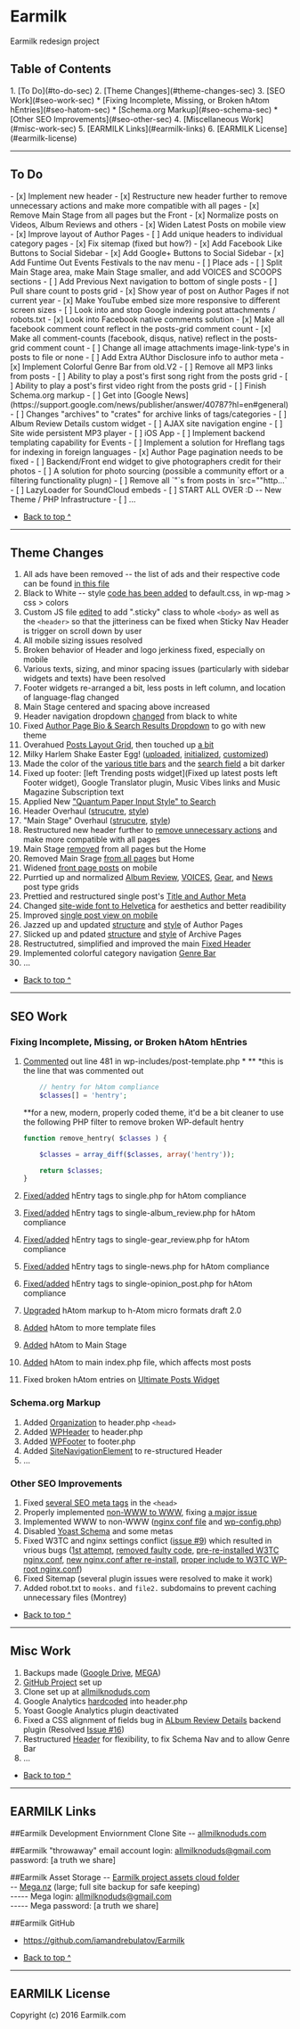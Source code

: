 # Earmilk
Earmilk redesign project

<h2 id="table-of-contents">Table of Contents</h2>
1. [To Do](#to-do-sec)
2. [Theme Changes](#theme-changes-sec)
3. [SEO Work](#seo-work-sec)
  *  [Fixing Incomplete, Missing, or Broken hAtom hEntries](#seo-hatom-sec)
  *  [Schema.org Markup](#seo-schema-sec)
  *  [Other SEO Improvements](#seo-other-sec)
4. [Miscellaneous Work](#misc-work-sec)
5. [EARMILK Links](#earmilk-links)
6. [EARMILK License](#earmilk-license)



----------

<h2 id="to-do-sec">To Do</h2>
- [x] Implement new header
- [x] Restructure new header further to remove unnecessary actions and make more compatible with all pages
- [x] Remove Main Stage from all pages but the Front
- [x] Normalize posts on Videos, Album Reviews and others
- [x] Widen Latest Posts on mobile view
- [x] Improve layout of Author Pages
- [ ] Add unique headers to individual category pages
- [x] Fix sitemap (fixed but how?)
- [x] Add Facebook Like Buttons to Social Sidebar
- [x] Add Google+ Buttons to Social Sidebar
- [x] Add Funtime Out Events Festivals to the nav menu
- [ ] Place ads
- [ ] Split Main Stage area, make Main Stage smaller, and add VOICES and SCOOPS sections
- [ ] Add Previous Next navigation to bottom of single posts
- [ ] Pull share count to posts grid
- [x] Show year of post on Author Pages if not current year
- [x] Make YouTube embed size more responsive to different screen sizes
- [ ] Look into and stop Google indexing post attachments / robots.txt
- [x] Look into Facebook native comments solution
- [x] Make all facebook comment count reflect in the posts-grid comment count
- [x] Make all comment-counts (facebook, disqus, native) reflect in the posts-grid comment count
- [ ] Change all image attachments image-link-type's in posts to file or none
- [ ] Add Extra AUthor Disclosure info to author meta
- [x] Implement Colorful Genre Bar from old.V2
- [ ] Remove all MP3 links from posts
- [ ] Ability to play a post's first song right from the posts grid
- [ ] Ability to play a post's first video right from the posts grid
- [ ] Finish Schema.org markup
- [ ] Get into [Google News](https://support.google.com/news/publisher/answer/40787?hl=en#general)
- [ ] Changes "archives" to "crates" for archive links of tags/categories
- [ ] Album Review Details custom widget
- [ ] AJAX site navigation engine
- [ ] Site wide persistent MP3 player
- [ ] iOS App 
- [ ] Implement backend templating capability for Events
- [ ] Implement a solution for Hreflang tags for indexing in foreign languages
- [x] Author Page pagination needs to be fixed
- [ ] Backend/Front end widget to give photographers credit for their photos
- [ ] A solution for photo sourcing (possible a community effort or a filtering functionality plugn)
- [ ] Remove all `&quot;`s from posts in `src="&quot;http...`
- [ ] LazyLoader for SoundCloud embeds
- [ ] START ALL OVER :D -- New Theme / PHP Infrastructure
- [ ] ...

- [Back to top ^](#table-of-contents)  

----------

<h2 id="theme-changes-sec">Theme Changes</h2>

1.  All ads have been removed -- the list of ads and their respective code can be found [in this file](https://github.com/iamandrebulatov/Earmilk/blob/master/google_ad_code_removed.html)
2.  Black to White -- style [code has been added](https://github.com/iamandrebulatov/Earmilk/commit/76d8365db5bd6f39aee36620a45ac9f06ee1eb23) to default.css, in wp-mag > css > colors
3.  Custom JS file [edited](https://github.com/iamandrebulatov/Earmilk/commit/219c0c4fef38c5675267fbf6e0994ab2d9324c83) to add ".sticky" class to whole `<body>` as well as the `<header>` so that the jitteriness can be fixed when Sticky Nav Header is trigger on scroll down by user
4.  All mobile sizing issues resolved
5.  Broken behavior of Header and logo jerkiness fixed, especially on mobile
6.  Various texts, sizing, and minor spacing issues (particularly with sidebar widgets and texts) have been resolved
7.  Footer widgets re-arranged a bit, less posts in left column, and location of language-flag changed
8.  Main Stage centered and spacing above increased
9.  Header navigation dropdown [changed](https://github.com/iamandrebulatov/Theme-Redesign-and-SEO-Overhaul/commit/2b238ca733386d81ee469e30a536f7d302fa3fd2) from black to white
10.  Fixed [Author Page Bio & Search Results Dropdown](https://github.com/iamandrebulatov/Theme-Redesign-and-SEO-Overhaul/commit/daae898d119f05d3d2e1cdf7d70cd2fb0041a9d5) to go with new theme
11.  Overahued [Posts Layout Grid](https://github.com/iamandrebulatov/Theme-Redesign-and-SEO-Overhaul/commit/9d4a1c6172d42ee777bccf3f3dc981f0ae6da540), then touched up [a bit](https://github.com/iamandrebulatov/Theme-Redesign-and-SEO-Overhaul/commit/7957d6620180102b85bc20d26a4078bd3a53f53a)
12.  Milky Harlem Shake Easter Egg! ([uploaded](https://github.com/iamandrebulatov/Theme-Redesign-and-SEO-Overhaul/commit/c4def416f5cbfe6b85892275aa9f64ab191108a7), [initialized](https://github.com/iamandrebulatov/Theme-Redesign-and-SEO-Overhaul/commit/30dd4a130a6853e4cc22767904c770d0d4031ef5), [customized](https://github.com/iamandrebulatov/Theme-Redesign-and-SEO-Overhaul/commit/4299872c04786433a892952af7c290aa1776e767))
13.  Made the color of the [various title bars](https://github.com/iamandrebulatov/Theme-Redesign-and-SEO-Overhaul/commit/f3eb88b5eca4e0e1528313411e9ba332c1017d06) and the [search field](https://github.com/iamandrebulatov/Theme-Redesign-and-SEO-Overhaul/commit/bd9b43708e82a8ed9df30ad0b27c209678dc2bf5) a bit darker
14.  Fixed up footer: [left Trending posts widget](Fixed up latest posts left Footer widget), Google Translator plugin, Music Vibes links and Music Magazine Subscription text
15.  Applied New ["Quantum Paper Input Style" to Search](https://github.com/iamandrebulatov/Theme-Redesign-and-SEO-Overhaul/commit/bb457e91b08bfd7a71cec4422062272358cb615a)
16.  Header Overhaul ([strucutre](https://github.com/iamandrebulatov/Theme-Redesign-and-SEO-Overhaul/commit/4a20c510c1dd740cfc7445d8216d5929f8d6771b), [style](https://github.com/iamandrebulatov/Theme-Redesign-and-SEO-Overhaul/commit/2097af47067b36670ef11db1268e621210aef968))
17.  "Main Stage" Overhaul ([strucutre](https://github.com/iamandrebulatov/Theme-Redesign-and-SEO-Overhaul/commit/4a20c510c1dd740cfc7445d8216d5929f8d6771b), [style](https://github.com/iamandrebulatov/Theme-Redesign-and-SEO-Overhaul/commit/2097af47067b36670ef11db1268e621210aef968))
18.  Restructured new header further to [remove unnecessary actions](https://github.com/iamandrebulatov/Theme-Redesign-and-SEO-Overhaul/commit/6ae1a7ce8cde345982acfc416943b790d855e4fb) and make more compatible with all pages
19.  Main Stage [removed](https://github.com/iamandrebulatov/Theme-Redesign-and-SEO-Overhaul/commit/6560cb4b35fc0610dff64dd6e01536849126eeb7) from all pages but the Home
20.  Removed Main Srage [from all pages](https://github.com/iamandrebulatov/Theme-Redesign-and-SEO-Overhaul/commit/6560cb4b35fc0610dff64dd6e01536849126eeb7) but Home
21.  Widened [front page posts](https://github.com/iamandrebulatov/Theme-Redesign-and-SEO-Overhaul/commit/220644980edf6d4fa9c1dfba2c176a1aba6d9b98) on mobile
22.  Purrtied up and normalized [Album Review](https://github.com/iamandrebulatov/Theme-Redesign-and-SEO-Overhaul/commit/92fefc630cbcbdc4b51e23a8896afca533aa443d), [VOICES](https://github.com/iamandrebulatov/Theme-Redesign-and-SEO-Overhaul/commit/06f704e4df608f38d7fba7378999709ed5922686),  [Gear](https://github.com/iamandrebulatov/Theme-Redesign-and-SEO-Overhaul/commit/8c37de1f60429aa6e68b09205317f9024e708358), and [News](https://github.com/iamandrebulatov/Theme-Redesign-and-SEO-Overhaul/commit/3f7c5e7a990efe851e81765a114e7ea82e57c63c) post type grids 
23.  Prettied and restructured single post's [Title and Author Meta](https://github.com/iamandrebulatov/Theme-Redesign-and-SEO-Overhaul/commit/86f4d24bbf749956ae1225728aa7cc93161af5c4)
24.  Changed [site-wide font to Helvetica](https://github.com/iamandrebulatov/Theme-Redesign-and-SEO-Overhaul/commit/3ebecc827ab4a8de65f0c4e574a76611211de7c2) for aesthetics and better readibility
25.  Improved [single post view on mobile](https://github.com/iamandrebulatov/Theme-Redesign-and-SEO-Overhaul/commit/a6fb8c94025b5a23b1acdc3610ed7356ea5764a1)
26.  Jazzed up and updated [structure](https://github.com/iamandrebulatov/Theme-Redesign-and-SEO-Overhaul/commit/a9050e0ebf33a15d482164d4ae2648c2d394552b) and [style](https://github.com/iamandrebulatov/Theme-Redesign-and-SEO-Overhaul/commit/fec9fcc7313f605d20e5812b06e8a81622a52be3) of Author Pages
27.  Slicked up and pdated [structure](https://github.com/iamandrebulatov/Theme-Redesign-and-SEO-Overhaul/commit/a9050e0ebf33a15d482164d4ae2648c2d394552b) and [style](https://github.com/iamandrebulatov/Theme-Redesign-and-SEO-Overhaul/commit/fec9fcc7313f605d20e5812b06e8a81622a52be3) of Archive Pages
28.  Restructutred, simplified and improved the main [Fixed Header](https://github.com/iamandrebulatov/Theme-Redesign-and-SEO-Overhaul/commit/845d4f3b80aa6df664ae812888e3431fdfe0e2fb)
29.  Implemented colorful category navigation [Genre Bar](https://github.com/iamandrebulatov/Theme-Redesign-and-SEO-Overhaul/commit/5fb3cf07a1abf18eb08732d798a13d797f932362)
30.  ...


- [Back to top ^](#table-of-contents)  

--------


<h2 id="seo-work-sec">SEO Work</h2>

<h3 id="seo-hatom-sec">Fixing Incomplete, Missing, or Broken hAtom hEntries</h2>

1.  [Commented](https://github.com/iamandrebulatov/Theme-Redesign-and-SEO-Overhaul/commit/f739b32c3a899139df1f09f8503bb7e3b889c595) out line 481 in wp-includes/post-template.php * **
	*this is the line that was commented out
	```php
		// hentry for hAtom compliance
		$classes[] = 'hentry';
	```
	
	**for a new, modern, properly coded theme, it'd be a bit cleaner to use the following PHP filter to remove broken WP-default hentry
	```php 
	function remove_hentry( $classes ) {
	
		$classes = array_diff($classes, array('hentry'));	
	
		return $classes;
	}
	```
2.  [Fixed/added](https://github.com/iamandrebulatov/Theme-Redesign-and-SEO-Overhaul/commit/ee7a6f878ce6059e7928fb035c7097e1c8af71af) hEntry tags to single.php for hAtom compliance 
3.  [Fixed/added](https://github.com/iamandrebulatov/Theme-Redesign-and-SEO-Overhaul/commit/a8d43e50ff6e36abbb060696bdd341c515830e96) hEntry tags to single-album_review.php for hAtom compliance
4.  [Fixed/added](https://github.com/iamandrebulatov/Theme-Redesign-and-SEO-Overhaul/commit/a019edc974797065dc7907d668cce4cd1db23161) hEntry tags to single-gear_review.php for hAtom compliance
5.  [Fixed/added](https://github.com/iamandrebulatov/Theme-Redesign-and-SEO-Overhaul/commit/85dff92be297808caad3ca5669d8df8f64fba686) hEntry tags to single-news.php for hAtom compliance
6.  [Fixed/added](https://github.com/iamandrebulatov/Theme-Redesign-and-SEO-Overhaul/commit/9ee1ce9fad6d9873e0a89fce5949e414215239e0) hEntry tags to single-opinion_post.php for hAtom compliance
7.  [Upgraded](https://github.com/iamandrebulatov/Theme-Redesign-and-SEO-Overhaul/commit/428245db1b09509477f1083e7074fb6fc27b3d55) hAtom markup to h-Atom micro formats draft 2.0  
8.  [Added](https://github.com/iamandrebulatov/Theme-Redesign-and-SEO-Overhaul/commit/7c3ffe91e9356fb5eaf6f0a2809c13850683fc6f) hAtom to more template files  
9.  [Added](https://github.com/iamandrebulatov/Theme-Redesign-and-SEO-Overhaul/commit/650f67978b9d55bf8d4ffbe4318096a73909161a) hAtom to Main Stage  
10.  [Added](https://github.com/iamandrebulatov/Theme-Redesign-and-SEO-Overhaul/commit/13444148516b57421122eebdcd23801f8a397721) hAtom to main index.php file, which affects most posts
11.  Fixed broken hAtom entries on [Ultimate Posts Widget](https://github.com/iamandrebulatov/Theme-Redesign-and-SEO-Overhaul/commit/8c3de90e46576ab4cb04c91aa186def3fdd4d0ad)


<h3 id="seo-schema-sec">Schema.org Markup</h2>

1.  Added [Organization](https://github.com/iamandrebulatov/Theme-Redesign-and-SEO-Overhaul/commit/a2bf2a07e859375ba648f950fbb9191dba17ddb9) to header.php `<head>` 
2.  Added [WPHeader](https://github.com/iamandrebulatov/Theme-Redesign-and-SEO-Overhaul/commit/3050ed60394655363ed560486c89b06cade8370e) to header.php 
3.  Added [WPFooter](https://github.com/iamandrebulatov/Theme-Redesign-and-SEO-Overhaul/commit/27d372ccd87769f519af096f281c88e1140f6b22) to footer.php
4.  Added [SiteNavigationElement](https://github.com/iamandrebulatov/Theme-Redesign-and-SEO-Overhaul/commit/c1aa8d1a4d10f8d75ef0ae884eb337c03690587c) to re-structured Header
5.  ...



<h3 id="seo-other-sec">Other SEO Improvements</h2>

1.  Fixed [several SEO meta tags](https://github.com/iamandrebulatov/Theme-Redesign-and-SEO-Overhaul/commit/e1c3ea5b8bec65dfd01133c80fed9b6ac2bc64fb) in the `<head>`
2.  Properly implemented [non-WWW to WWW](https://github.com/iamandrebulatov/Theme-Redesign-and-SEO-Overhaul/commit/b8cf6d709cdbd301c313d19446f7e60b6babc4b9), fixing [a major issue](https://github.com/iamandrebulatov/Theme-Redesign-and-SEO-Overhaul/issues/7)
3.  Implemented WWW to non-WWW ([nginx conf file](https://github.com/iamandrebulatov/Theme-Redesign-and-SEO-Overhaul/commit/4a8542f3e97eb5bbc1284fcaacf6fd9703c35d45) and [wp-config.php](https://github.com/iamandrebulatov/Theme-Redesign-and-SEO-Overhaul/commit/53677c65e5cc31da7501774d5cdd86dcc0f1c38c))
4.  Disabled [Yoast Schema](https://github.com/iamandrebulatov/Theme-Redesign-and-SEO-Overhaul/commit/d301eb3407232d5b013cca4d4cb0a49a3216740d) and some metas
5.  Fixed W3TC and nginx settings conflict ([issue #9](https://github.com/iamandrebulatov/Theme-Redesign-and-SEO-Overhaul/issues/9)) which resulted in vrious bugs ([1st attempt](https://github.com/iamandrebulatov/Theme-Redesign-and-SEO-Overhaul/commit/052036f4d05161d8517bd753301017d95a527a0d), [removed faulty code](https://github.com/iamandrebulatov/Theme-Redesign-and-SEO-Overhaul/commit/9dab1576dd21e8abb28171c09ad41d750f73aa22), [pre-re-installed W3TC nginx.conf](https://github.com/iamandrebulatov/Theme-Redesign-and-SEO-Overhaul/commit/19563ceb9adb83931704c66386d7201cad678782), [new nginx.conf after re-install](https://github.com/iamandrebulatov/Theme-Redesign-and-SEO-Overhaul/commit/726bec3e5e0ca09a04b82222f384d5ac1dcd4f57), [proper include to W3TC WP-root nginx.conf](https://github.com/iamandrebulatov/Theme-Redesign-and-SEO-Overhaul/commit/f00971312eb2af3849e50f8bb73412ca2faa5744))
6.  Fixed Sitemap (several plugin issues were resolved to make it work)
7.  Added robot.txt to `mooks.` and `file2.` subdomains to prevent caching unnecessary files (Montrey)



- [Back to top ^](#table-of-contents)  

--------

<h2 id="misc-work-sec">Misc Work</h2>

1.  Backups made ([Google Drive](https://drive.google.com/open?id=0B_40KgH9jS_Nckt0SW5JTFo0Qnc), [MEGA](http://mega.nz))
2.  [GitHub Project](https://github.com/iamandrebulatov/Earmilk) set up
3.  Clone set up at [allmilknoduds.com](http://allmilknoduds.com)
4.  Google Analytics [hardcoded](https://github.com/iamandrebulatov/Theme-Redesign-and-SEO-Overhaul/commit/e1d21cade3c382300f30241dfcefe850a32d2dbd) into header.php
5.  Yoast Google Analytics plugin deactivated
6.  Fixed a CSS alignment of fields bug in [ALbum Review Details](https://github.com/iamandrebulatov/Theme-Redesign-and-SEO-Overhaul/commit/c1aa8d1a4d10f8d75ef0ae884eb337c03690587c) backend plugin (Resolved [Issue #16](https://github.com/iamandrebulatov/Theme-Redesign-and-SEO-Overhaul/issues/16))
7.  Restructured [Header](https://github.com/iamandrebulatov/Theme-Redesign-and-SEO-Overhaul/commit/845d4f3b80aa6df664ae812888e3431fdfe0e2fb) for flexibility, to fix Schema Nav and to allow Genre Bar
8.  ...


- [Back to top ^](#table-of-contents)  

--------

<h2 id="earmilk-links">EARMILK Links</h2>

##Earmilk Development Enviornment Clone Site
-- [allmilknoduds.com](http://allmilknoduds.com)


##Earmilk "throwaway" email account
login:  allmilknoduds@gmail.com  
password:  [a truth we share]


##Earmilk Asset Storage
-- [Earmilk project assets cloud folder](https://drive.google.com/open?id=0B_40KgH9jS_Nckt0SW5JTFo0Qnc)  
-- [Mega.nz](http://mega.nz) (large; full site backup for safe keeping)  
----- Mega login:  allmilknoduds@gmail.com  
----- Mega password:  [a truth we share]


##Earmilk GitHub
- https://github.com/iamandrebulatov/Earmilk

- [Back to top ^](#table-of-contents)  

----------

<h2 id="earmilk-license">EARMILK License</h2>

Copyright (c) 2016 Earmilk.com
